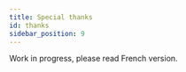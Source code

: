 ```yaml
---
title: Special thanks
id: thanks
sidebar_position: 9
---
```


Work in progress, please read French version.
